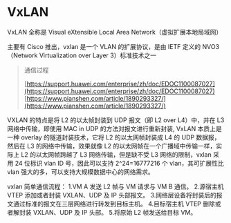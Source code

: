 # VxLAN

VxLAN 全称是 Visual eXtensible Local Area Network（虚拟扩展本地局域网）

主要有 Cisco 推出，vxlan 是一个 VLAN 的扩展协议，是由 IETF 定义的 NVO3（Network Virtualization over Layer 3）标准技术之一

> 通信过程
>
> [https://support.huawei.com/enterprise/zh/doc/EDOC1100087027](https://support.huawei.com/enterprise/zh/doc/EDOC1100087027) [https://www.pianshen.com/article/1890293327/](https://www.pianshen.com/article/1890293327/)

VXLAN 的特点是将 L2 的以太帧封装到 UDP 报文（即 L2 over L4）中，并在 L3 网络中传输，即使用 MAC in UDP 的方法对报文进行重新封装, VxLAN 本质上是一种 overlay 的隧道封装技术，它将 L2 的以太网帧封装成 L4 的 UDP 数据报，然后在 L3 的网络中传输，效果就像 L2 的以太网帧在一个广播域中传输一样，实际上 L2 的以太网帧跨越了 L3 网络传输，但是缺不受 L3 网络的限制，vxlan 采用 24 位标识 vlan ID 号，因此可以支持 2^24=16777216 个 vlan，其可扩展性比 vlan 强大的多，可以支持大规模数据中心的网络需求。





vxlan 简单通信流程： 1.VM A 发送 L2 帧与 VM 请求与 VM B 通信。 2.源宿主机 VTEP 添加或者封装 VXLAN、UDP 及 IP 头部报文。 3.网络层设备将封装后的报文通过标准的报文在三层网络进行转发到目标主机。 4.目标宿主机 VTEP 删除或者解封装 VXLAN、UDP 及 IP 头部。 5.将原始 L2 帧发送给目标 VM。

